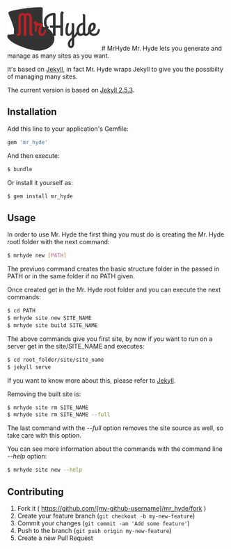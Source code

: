<img src="https://raw.githubusercontent.com/emoriarty/mr_hyde/master/resources/mrhyde-logo-red.png" alt="Mr.Hyde logo" height="100"/>
# MrHyde
Mr. Hyde lets you generate and manage as many sites as you want.

It's based on [Jekyll](https://github.com/jekyll/jekyll), in fact Mr. Hyde wraps Jekyll to give you the possibilty of managing many sites.

The current version is based on [Jekyll 2.5.3](https://github.com/jekyll/jekyll/tree/v2.5.3).

## Installation

Add this line to your application's Gemfile:

```ruby
gem 'mr_hyde'
```

And then execute:

```bash
$ bundle
```

Or install it yourself as:

```bash
$ gem install mr_hyde
```

## Usage

In order to use Mr. Hyde the first thing you must do is creating the Mr. Hyde rootl folder with the next command:

```bash
$ mrhyde new [PATH]
```

The previuos command creates the basic structure folder in the passed in PATH or in the same folder if no PATH given.

Once created get in the Mr. Hyde root folder and you can execute the next commands:

```bash
$ cd PATH
$ mrhyde site new SITE_NAME
$ mrhyde site build SITE_NAME
```

The above commands give you first site, by now if you want to run on a server get in the site/SITE_NAME and executes:

```bash
$ cd root_folder/site/site_name
$ jekyll serve
```

If you want to know more about this, please refer to [Jekyll](http://jekyllrb.com/).

Removing the built site is:

```bash
$ mrhyde site rm SITE_NAME
$ mrhyde site rm SITE_NAME --full
```

The last command with the _--full_ option removes the site source as well, so take care with this option.

You can see more information about the commands with the command line _--help_ option:

```bash
$ mrhyde site new --help
```

## Contributing

1. Fork it ( https://github.com/[my-github-username]/mr_hyde/fork )
2. Create your feature branch (`git checkout -b my-new-feature`)
3. Commit your changes (`git commit -am 'Add some feature'`)
4. Push to the branch (`git push origin my-new-feature`)
5. Create a new Pull Request
